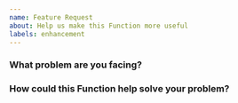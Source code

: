 ```yaml
---
name: Feature Request
about: Help us make this Function more useful
labels: enhancement
---
```


### What problem are you facing?
<!--
Please tell us a little about your use case - it's okay if it's hypothetical!
Leading with this context helps frame the feature request so we can ensure we
implement it sensibly.
--->

### How could this Function help solve your problem?
<!--
Let us know how you think this Function could help with your use case.
-->
